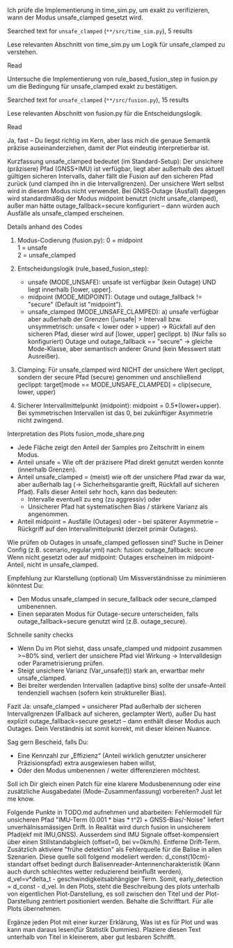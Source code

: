 Ich prüfe die Implementierung in time_sim.py, um exakt zu verifizieren, wann der Modus unsafe_clamped gesetzt wird. 

Searched text for `unsafe_clamped` (`**/src/time_sim.py`), 5 results

Lese relevanten Abschnitt von time_sim.py um Logik für unsafe_clamped zu verstehen. 

Read [](file:///c%3A/Repos/ErrorPropagation_Localisation/src/time_sim.py)

Untersuche die Implementierung von rule_based_fusion_step in fusion.py um die Bedingung für unsafe_clamped exakt zu bestätigen. 

Searched text for `unsafe_clamped` (`**/src/fusion.py`), 15 results

Lese relevanten Abschnitt von fusion.py für die Entscheidungslogik. 

Read [](file:///c%3A/Repos/ErrorPropagation_Localisation/src/fusion.py)

Ja, fast – Du liegst richtig im Kern, aber lass mich die genaue Semantik präzise auseinanderziehen, damit der Plot eindeutig interpretierbar ist.

Kurzfassung
unsafe_clamped bedeutet (im Standard-Setup): Der unsichere (präzisere) Pfad (GNSS+IMU) ist verfügbar, liegt aber außerhalb des aktuell gültigen sicheren Intervalls, daher fällt die Fusion auf den sicheren Pfad zurück (und clamped ihn in die Intervallgrenzen). Der unsichere Wert selbst wird in diesem Modus nicht verwendet. Bei GNSS‑Outage (Ausfall) dagegen wird standardmäßig der Modus midpoint benutzt (nicht unsafe_clamped), außer man hätte outage_fallback=secure konfiguriert – dann würden auch Ausfälle als unsafe_clamped erscheinen.

Details anhand des Codes
1. Modus-Codierung (fusion.py):
   0 = midpoint  
   1 = unsafe  
   2 = unsafe_clamped  

2. Entscheidungslogik (rule_based_fusion_step):
   - unsafe (MODE_UNSAFE): unsafe ist verfügbar (kein Outage) UND liegt innerhalb [lower, upper].
   - midpoint (MODE_MIDPOINT): Outage und outage_fallback != "secure" (Default ist "midpoint").
   - unsafe_clamped (MODE_UNSAFE_CLAMPED):
     a) unsafe verfügbar aber außerhalb der Grenzen (|unsafe| > Intervall bzw. unsymmetrisch: unsafe < lower oder > upper) → Rückfall auf den sicheren Pfad, dieser wird auf [lower, upper] geclippt.
     b) (Nur falls so konfiguriert) Outage und outage_fallback == "secure" → gleiche Mode-Klasse, aber semantisch anderer Grund (kein Messwert statt Ausreißer).

3. Clamping:
   Für unsafe_clamped wird NICHT der unsichere Wert geclippt, sondern der secure Pfad (secure) genommen und anschließend geclippt:
   target[mode == MODE_UNSAFE_CLAMPED] = clip(secure, lower, upper)

4. Sicherer Intervallmittelpunkt (midpoint):
   midpoint = 0.5*(lower+upper). Bei symmetrischen Intervallen ist das 0, bei zukünftiger Asymmetrie nicht zwingend.

Interpretation des Plots fusion_mode_share.png
- Jede Fläche zeigt den Anteil der Samples pro Zeitschritt in einem Modus.
- Anteil unsafe = Wie oft der präzisere Pfad direkt genutzt werden konnte (innerhalb Grenzen).
- Anteil unsafe_clamped = (meist) wie oft der unsichere Pfad zwar da war, aber außerhalb lag (→ Sicherheitsgarantie greift, Rückfall auf sicheren Pfad). Falls dieser Anteil sehr hoch, kann das bedeuten:
  * Intervalle eventuell zu eng (zu aggressiv) oder
  * Unsicherer Pfad hat systematischen Bias / stärkere Varianz als angenommen.
- Anteil midpoint = Ausfälle (Outages) oder – bei späterer Asymmetrie – Rückgriff auf den Intervallmittelpunkt (derzeit primär Outages).

Wie prüfen ob Outages in unsafe_clamped geflossen sind?
Suche in Deiner Config (z.B. scenario_regular.yml) nach:
fusion:
  outage_fallback: secure
Wenn nicht gesetzt oder auf midpoint: Outages erscheinen im midpoint-Anteil, nicht in unsafe_clamped.

Empfehlung zur Klarstellung (optional)
Um Missverständnisse zu minimieren könntest Du:
- Den Modus unsafe_clamped in secure_fallback oder secure_clamped umbenennen.
- Einen separaten Modus für Outage-secure unterscheiden, falls outage_fallback=secure genutzt wird (z.B. outage_secure).

Schnelle sanity checks
- Wenn Du im Plot siehst, dass unsafe_clamped und midpoint zusammen >~80% sind, verliert der unsichere Pfad viel Wirkung → Intervalldesign oder Parametrisierung prüfen.
- Steigt unsichere Varianz (Var_unsafe(t)) stark an, erwartbar mehr unsafe_clamped.
- Bei breiter werdenden Intervallen (adaptive bins) sollte der unsafe-Anteil tendenziell wachsen (sofern kein struktureller Bias).

Fazit
Ja: unsafe_clamped = unsicherer Pfad außerhalb der sicheren Intervallgrenzen (Fallback auf sicheren, geclampter Wert), außer Du hast explizit outage_fallback=secure gesetzt – dann enthält dieser Modus auch Outages. Dein Verständnis ist somit korrekt, mit dieser kleinen Nuance.

Sag gern Bescheid, falls Du:
- Eine Kennzahl zur „Effizienz“ (Anteil wirklich genutzter unsicherer Präzisionspfad) extra ausgewiesen haben willst,
- Oder den Modus umbenennen / weiter differenzieren möchtest.

Soll ich Dir gleich einen Patch für eine klarere Modusbenennung oder eine zusätzliche Ausgabedatei (Mode-Zusammenfassung) vorbereiten? Just let me know.


Folgende Punkte in TODO.md aufnehmen und abarbeiten:
Fehlermodell für unsicheren Pfad "IMU-Term (0.001 * bias * t^2) + GNSS-Bias/-Noise" liefert unverhälnissmässigen Drift. In Realität wird durch fusion in unsicherem Pfad(ekf mit IMU,GNSS). Ausserdem sind IMU Signale offset-kompensiert über einen Stillstandabgleich (offset=0, bei v=0km/h). Entferne Drift-Term. Zusätzlich aktiviere "frühe detektion" als Fehlerquelle für die Balise in allen Szenarien. Diese quelle soll folgend modeliert werden: d_const(10cm)-standart offset bedingt durch Balisenreader-Antennencharakteristik (Kann auch durch schlechtes wetter reduzierend beinflußt werden), d_vel=v*delta_t - geschwindigkeitsabhängiger Term. Somit, early_detection = d_const - d_vel.
In den Plots, steht die Beschreibung des plots unterhalb von eigentlichen Plot-Darstellung, es soll zwischen den Titel und der Plot-Darstellung zentriert positioniert werden. Behalte die Schrifftart. Für alle Plots übernehmen. 

Ergänze jeden Plot mit einer kurzer Erklärung, Was ist es für Plot und was kann man daraus lesen(für Statistik Dummies). Plaziere diesen Text unterhalb von Titel in kleinerem, aber gut lesbaren Schrifft.